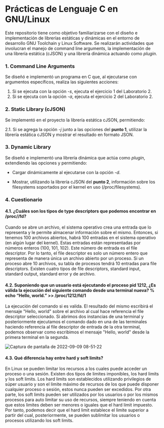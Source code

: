 # Prácticas de Lenguaje C en GNU/Linux

Este repositorio tiene como objetivo familiarizarse con el diseño e implementación de librerías estáticas y dinámicas en el entorno de desarrollo GNU Toolchain y Linux Software. Se realizarán actividades que involucran el manejo de command line arguments, la implementación de una librería estática (cJSON) y una librería dinámica actuando como _plugin_.

### 1. Command Line Arguments

Se diseñó e implementó un programa en C que, al ejecutarse con argumentos específicos, realiza las siguientes acciones:

1. Si se ejecuta con la opción _-s_, ejecuta el ejercicio 1 del Laboratorio 2.
2. Si se ejecuta con la opción _-a_, ejecuta el ejercicio 2 del Laboratorio 2.

### 2. Static Library (cJSON)

Se implementó en el proyecto la librería estática cJSON, permitiendo:

2.1. Si se agrega la opción _-j_ junto a las opciones del **punto 1**, utilizar la librería estática cJSON y mostrar el resultado en formato JSON.

### 3. Dynamic Library

Se diseñó e implementó una librería dinámica que actúa como _plugin_, extendiendo las opciones y permitiendo:

- Cargar dinámicamente al ejecutarse con la opción _-d_.

- Mostrar, utilizando la librería cJSON del **punto 2**, información sobre los filesystems soportados por el kernel en uso (/proc/filesystems).

### 4. Cuestionario

#### 4.1. ¿Cuáles son los tipos de type descriptors que podemos encontrar en /proc//fd?

Cuando se abre un archivo, el sistema operativo crea una entrada que lo representa y le permite almacenar información sobre el mismo. Entonces, si tenemos 100 archivos abiertos, habrá 100 entradas en el sistema operativo (en algún lugar del kernel). Estas entradas están representadas por números enteros (100, 101, 102). Este número de entrada es el file descriptor. Por lo tanto, el file descriptor es solo un número entero que representa de manera única un archivo abierto por un proceso. Si un proceso abre 10 archivos, su tabla de procesos tendrá 10 entradas para file descriptors. Existen cuatro tipos de file descriptors, standard input, standard output, standard error y de archivo.

#### 4.2. Suponiendo que un usuario está ejecutando el proceso pid 1212, ¿Es válida la ejecución del siguiente comando desde una terminal nueva? % echo “Hello, world.” >> /proc/1212/fd/1

La ejecución del comando si es valida. El resultado del mismo escribirá el mensaje "Hello, world" sobre el archivo al cual hace referencia el file descriptor seleccionado. Si abrimos dos instancias de una terminal y posteriormente ejecutamos el comando dado en una de las terminales haciendo referencia al file descriptor de entrada de la otra terminal, podemos observar como escribimos el mensaje "Hello, world" desde la primera terminal en la segunda.

![Captura de pantalla de 2022-09-09 08-51-22](https://user-images.githubusercontent.com/101523922/189353428-36587fe4-b1dd-4356-a762-feaaa5fdec02.png)

#### 4.3. Qué diferencia hay entre hard y soft limits?

En Linux se pueden limitar los recursos a los cuales puede acceder un proceso o una sesión. Existen dos tipos de limites imponibles, los hard limits y los soft limits. Los hard limits son establecidos utilizando privilegios de súper usuario y son el limite máximo de recursos de los que puede disponer cualquier proceso o sesión, estos nunca pueden ser excedidos. Por otra parte, los soft limits pueden ser utilizados por los usuarios o por los mismos procesos para auto limitar su uso de recursos, siempre teniendo en cuenta que estos limites deben ser menores o iguales que el hard limit impuesto. Por tanto, podemos decir que el hard limit establece el limite superior a partir del cual, posteriormente, se pueden sublimitar los usuarios o procesos utilizando los soft limits.
